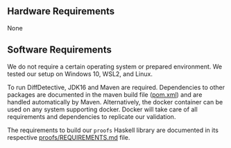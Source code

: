 ## Hardware Requirements

None

## Software Requirements

We do not require a certain operating system or prepared environment.
We tested our setup on Windows 10, WSL2, and Linux.

To run DiffDetective, JDK16 and Maven are required.
Dependencies to other packages are documented in the maven build file ([pom.xml](pom.xml)) and are handled automatically by Maven.
Alternatively, the docker container can be used on any system supporting docker.
Docker will take care of all requirements and dependencies to replicate our validation.

The requirements to build our `proofs` Haskell library are documented in its respective [proofs/REQUIREMENTS.md](proofs/REQUIREMENTS.md) file.

[stack]: https://docs.haskellstack.org/en/stable/README/